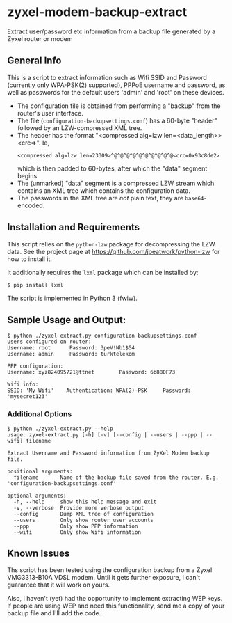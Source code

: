 # zyxel-modem-backup-extract
Extract user/password etc information from a backup file generated by a Zyxel router or modem

## General Info
This is a script to extract information such as Wifi SSID and Password (currently only WPA-PSK(2) supported), PPPoE username and password, as well as passwords for the default users 'admin' and 'root' on these devices.

- The configuration file is obtained from performing a "backup" from the router's user interface.
- The file (`configuration-backupsettings.conf`) has a 60-byte "header" followed by an LZW-compressed XML tree.
- The header has the format "<compressed alg=lzw len=<data_length>> <crc=<hexadecimal crc value>>". Ie,
    ```
  <compressed alg=lzw len=23309>^@^@^@^@^@^@^@^@^@^@<crc=0x93c8de2>
    ```
   which is then padded to 60-bytes, after which the "data" segment begins.
- The (unmarked) "data" segment is a compressed LZW stream which contains an XML tree which contains the configuration data.
- The passwords in the XML tree are *not* plain text, they are `base64`-encoded.


## Installation and Requirements

This script relies on the `python-lzw` package for decompressing the LZW data. See the project page at https://github.com/joeatwork/python-lzw for how to install it.

It additionally requires the `lxml` package which can be installed by:
```
$ pip install lxml
```

The script is implemented in Python 3 (fwiw).

## Sample Usage and Output:
```
$ python ./zyxel-extract.py configuration-backupsettings.conf
Users configured on router:
Username: root		Password: 3peV!Nb1$54
Username: admin		Password: turktelekom

PPP configuration:
Username: xyz824095721@ttnet		Password: 6b88OF73

Wifi info:
SSID: 'My Wifi'    Authentication: WPA(2)-PSK     Password: 'mysecret123'

```
### Additional Options
```
$ python ./zyxel-extract.py --help
usage: zyxel-extract.py [-h] [-v] [--config | --users | --ppp | --wifi] filename

Extract Username and Password information from ZyXel Modem backup file.

positional arguments:
  filename       Name of the backup file saved from the router. E.g. 'configuration-backupsettings.conf'

optional arguments:
  -h, --help     show this help message and exit
  -v, --verbose  Provide more verbose output
  --config       Dump XML tree of configuration
  --users        Only show router user accounts
  --ppp          Only show PPP information
  --wifi         Only show Wifi information
```
## Known Issues

Ths script has been tested using the configuration backup from a Zyxel VMG3313-B10A VDSL modem. Until it gets further exposure, I can't guarantee that it will work on yours.

Also, I haven't (yet) had the opportunity to implement extracting WEP keys. If people are using WEP and need this functionality, send me a copy of your backup file and I'll add the code.
